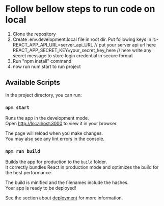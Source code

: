 # Follow bellow steps to run code on local

1. Clone the repository
2. Create .env.development.local file in root dir.
   Put following keys in it:-
   REACT_APP_API_URL=server_api_URL // put your server api url here
   REACT_APP_SECRET_KEY=your_secret_key_here // here write any secret message to store login credential in secure format
3. Run "npm install" command
4. now run num start to run project

## Available Scripts

In the project directory, you can run:

### `npm start`

Runs the app in the development mode.\
Open [http://localhost:3000](http://localhost:3000) to view it in your browser.

The page will reload when you make changes.\
You may also see any lint errors in the console.

### `npm run build`

Builds the app for production to the `build` folder.\
It correctly bundles React in production mode and optimizes the build for the best performance.

The build is minified and the filenames include the hashes.\
Your app is ready to be deployed!

See the section about [deployment](https://facebook.github.io/create-react-app/docs/deployment) for more information.
